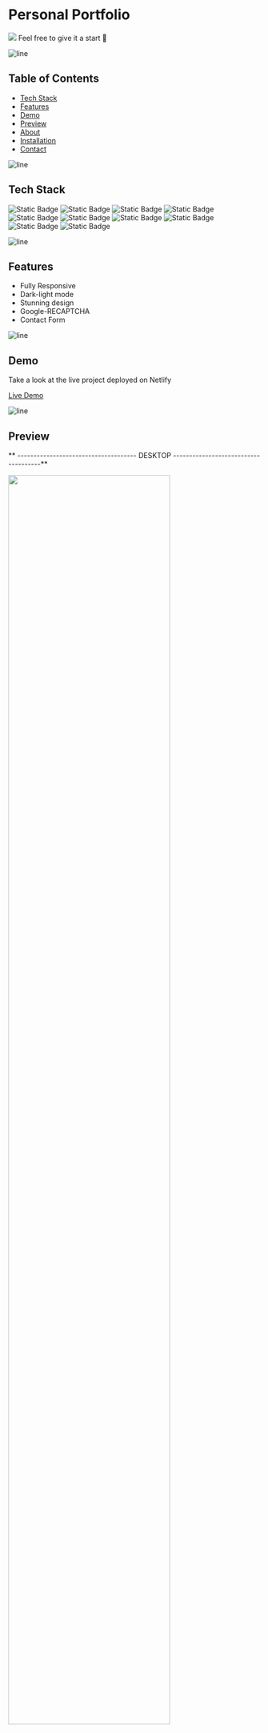 # Personal Portfolio

<img src="https://github.com/Sky-De/Portfolio_typescript_next_js/assets/79264045/50b621ca-b26c-4dc3-a752-147a80076b2c">
Feel free to give it a start 🌟

![line]

## Table of Contents

- [Tech Stack](#tech-stack)
- [Features](#features)
- [Demo](#demo)
- [Preview](#preview)
- [About](#about)
- [Installation](#installation)
- [Contact](#contact)

![line]

## Tech Stack
![Static Badge](https://img.shields.io/badge/TypeScript-black?style=for-the-badge&logo=typescript)
![Static Badge](https://img.shields.io/badge/Next%2Fjs-black?style=for-the-badge&logo=nextdotjs)
![Static Badge](https://img.shields.io/badge/Redux-black?style=for-the-badge&logo=redux)
![Static Badge](https://img.shields.io/badge/CSS-black?style=for-the-badge&logo=CSS3)
![Static Badge](https://img.shields.io/badge/Tailwind-black?style=for-the-badge&logo=tailwindcss)
![Static Badge](https://img.shields.io/badge/framer%2Fmotion-black?style=for-the-badge&logo=framer)
![Static Badge](https://img.shields.io/badge/google%2Frecaptcha-black?style=for-the-badge&logo=google)
![Static Badge](https://img.shields.io/badge/pwa%2Fready-black?style=for-the-badge&logo=pwa)
![Static Badge](https://img.shields.io/badge/Netlify-black?style=for-the-badge&logo=netlify)
![Static Badge](https://img.shields.io/badge/vercel-black?style=for-the-badge&logo=vercel)

![line]

## Features
- Fully Responsive
- Dark-light mode
- Stunning design
- Google-RECAPTCHA
- Contact Form
  
![line]

## Demo

Take a look at the live project deployed on Netlify

[Live Demo](https://book-share-app-skyde.netlify.app)

![line]

## Preview

** ------------------------------------- DESKTOP  -------------------------------------**

<img src="https://github.com/Sky-De/Portfolio_typescript_next_js/assets/79264045/1d257a11-3531-4b85-a5ef-dbea081a7509" width="80%">

<img src="https://github.com/Sky-De/Portfolio_typescript_next_js/assets/79264045/51da5e9a-054c-45e1-a4e5-328e53c3f1b0" width="80%">

<img src="https://github.com/Sky-De/Portfolio_typescript_next_js/assets/79264045/d55f9fa0-a007-4ab8-a303-668d55085ae4" width="80%">


** -------------------------------------- Mobile ------------------------------------**

<img src="https://github.com/Sky-De/Portfolio_typescript_next_js/assets/79264045/7590ad82-d455-41c4-af74-d69c6a4d27d9" width="270">
<img src="https://github.com/Sky-De/Portfolio_typescript_next_js/assets/79264045/35b8d855-228e-4ff2-b9c5-3b8895e001dd" width="270">
<img src="https://github.com/Sky-De/Portfolio_typescript_next_js/assets/79264045/389debe1-5b42-4286-a08a-f8c7ab71ec9b" width="270">

![line]

## About

### 1. Elegant UI Design
Immerse yourself in a visually appealing user interface that seamlessly guides you through six distinct sections: Skills, Quick Introduction, Projects, Learning, About, and a Contact form. The design ensures a captivating experience, with a mandatory vertical scroll to unveil each layer.

### 2. Responsive Across Devices
Experience a consistent and delightful journey across all devices - mobile, tablet, and desktop. The responsive design guarantees optimal performance and aesthetic regardless of the screen size.

### 3. Smooth Animations with Framer Motion
Enjoy smooth and engaging animations implemented with Framer Motion. Every interaction, from scrolling to transitioning between sections, is designed to provide a polished and enjoyable user experience.

### 4. Redux Toolkit State Management
Harness the power of state management with Redux Toolkit, seamlessly integrated with TypeScript. I've meticulously crafted a robust architecture, employing React custom hooks to handle actions and facilitate smooth data flow throughout the application.

### 5. Contact Form with Nodemailer and Google Recaptcha
Connect with me effortlessly through the secure and interactive Contact section. The contact form, backed by Nodemailer, enables you to send job offers directly. Rest easy knowing your communication is protected by Google Recaptcha, ensuring a secure and spam-resistant channel.

![line]

## Installation

Provided step-by-step instructions on how to install and run this project locally.

```bash
# Clone the repository
git clone https://github.com/Sky-De/Portfolio_typescript_next_js

# Change directory
cd directory

# Add .env variables
check .env.example

# Install dependencies
npm install

# Run the project
npm run dev
```
![line]

[line]: https://user-images.githubusercontent.com/75939390/137615281-3a875960-92cc-407f-97fe-fd2319bdb252.png
## Contact

**skyDe**

[LinkedIn](https://www.linkedin.com/in/sky-de-763248228)

[GitHub](https://github.com/Sky-De)

[Twitter](https://twitter.com/SkyDe1991?t=b2SJxGA4wmHwwgxDUUtE8Q&s=09)
